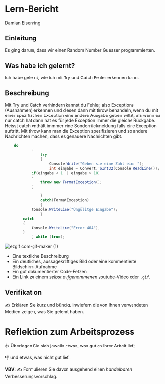 # Lern-Bericht
Damian Eisenring

## Einleitung

Es ging darum, dass wir einen Random Number Guesser programmierten.

## Was habe ich gelernt?

Ich habe gelernt, wie ich mit Try und Catch Fehler erkennen kann.

## Beschreibung

Mit Try und Catch verhindern kannst du Fehler, also Exceptions (Ausnahmen) erkennen und diesen dann mit throw behandeln, wenn du mit einer spezifischen Exception eine andere Ausgabe geben willst, als wenn es nur catch hat dann hat es für jede Exception immer die gleiche Rückgabe. Heisst catch enthält immmer eine Sonderrückmeldung falls eine Exception auftritt. Mit throw kann man die Exception spezifizieren und so andere Nachrichten machen, dass es genauere Nachrichten gibt. 

```csharp 
	do
            {
                try
                {
                    Console.Write("Geben sie eine Zahl ein: ");
                    int eingabe = Convert.ToInt32(Console.ReadLine());
		    if(eingabe < 1 || eingabe > 10)
		    {
		    	throw new FormatException();
		    }

                }
                catch(FormatException)
                {
			Console.WriteLine("Üngülitge Eingabe");
                }
		catch
		{
		 	Console.WriteLine("Error 404");
		}
            } while (true);	    
```
![ezgif com-gif-maker (1)](https://user-images.githubusercontent.com/111045919/191697705-330f816a-0f93-4d0b-b803-167da3685d9d.gif)

	


* Eine textliche Beschreibung
* Ein deutliches, aussagekräftiges Bild oder eine kommentierte Bildschirm-Aufnahme
* Ein gut dokumentierter Code-Fetzen
* Ein Link zu einem *selbst aufgenommenen* youtube-Video oder `.gif`.
	
## Verifikation

✍️ Erklären Sie kurz und bündig, inwiefern die von Ihnen verwendeten Medien zeigen, was Sie gelernt haben.

# Reflektion zum Arbeitsprozess

👍 Überlegen Sie sich jeweils etwas, was gut an Ihrer Arbeit lief; 

👎 und etwas, was nicht gut lief.

**VBV**: ✍️ Formulieren Sie davon ausgehend einen *handelbaren* Verbesserungsvorschlag.
